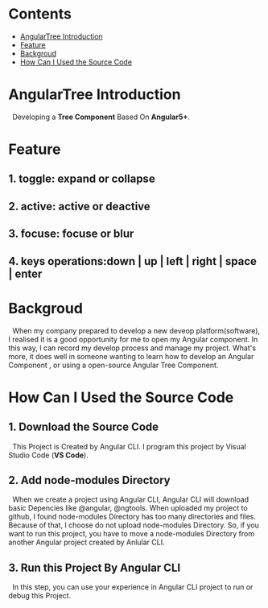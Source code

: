 # Contents
- [AngularTree Introduction](#angulartree-introduction)
- [Feature](#feature)
- [Backgroud](#backgroud)
- [How Can I Used the Source Code](#how-can-i-used-the-source-code)
# AngularTree Introduction
&nbsp;&nbsp;Developing a **Tree Component** Based On **Angular5+**. 
# Feature
## 1. toggle: expand or collapse
## 2. active: active or deactive
## 3. focuse: focuse or blur 
## 4. keys operations:down | up |  left | right | space | enter

# Backgroud
&nbsp;&nbsp;When my company prepared to develop a new deveop platform(software), I realised it is a good 
opportunity for me to open my Angular component. In this way, I can record my develop process and 
manage my project. What's more, it does well in someone wanting to learn how to develop an Angular
Component , or using a open-source Angular Tree Component.

# How Can I Used the Source Code
## 1. Download the Source Code
&nbsp;&nbsp;This Project is Created by Angular CLI. I program this project by Visual Studio Code (**VS Code**).
## 2. Add node-modules Directory
&nbsp;&nbsp;When we create a project using Angular CLI, Angular CLI will download basic Depencies like 
@angular, @ngtools. When uploaded my project to github, I found node-modules Directory has too many 
directories and files. Because of that, I choose do not upload node-modules Directory. So, if you want 
to run this project, you have to move a node-modules Directory from another Angular project created by
Anlular CLI.
## 3. Run this Project By Angular CLI
&nbsp;&nbsp;In this step, you can use your experience in Angular CLI project to run or debug this Project.
